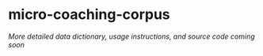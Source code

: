 # micro-coaching-corpus

_More detailed data dictionary, usage instructions, and source code coming soon_
